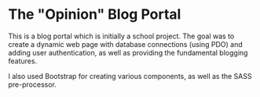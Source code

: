 # The "Opinion" Blog Portal

This is a blog portal which is initially a school project. The goal was to create a dynamic web page with database connections (using PDO) and adding user authentication, as well as providing the fundamental blogging features.

I also used Bootstrap for creating various components, as well as the SASS pre-processor.
